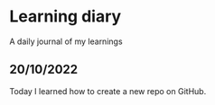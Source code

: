 # Learning diary
A daily journal of my learnings

## 20/10/2022
Today I learned how to create a new repo on GitHub.
